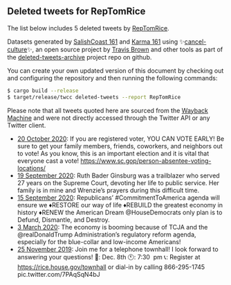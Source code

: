 ## Deleted tweets for RepTomRice

The list below includes 5 deleted tweets by
[RepTomRice](https://twitter.com/RepTomRice).



Datasets generated by [SalishCoast 161](https://twitter.com/SalishCoastA) and [Karma 161](https://twitter.com/KarmaOneSixOne)
using ✨[cancel-culture](https://github.com/travisbrown/cancel-culture)✨, an open source project by [Travis Brown](https://twitter.com/travisbrown) 
and other tools as part of the [deleted-tweets-archive](https://github.com/salcoast/deleted-tweets-archive/) project repo on github.

You can create your own updated version of this document by checking out and configuring the
repository and then running the following commands:

```bash
$ cargo build --release
$ target/release/twcc deleted-tweets --report RepTomRice
```

Please note that all tweets quoted here are sourced from the
[Wayback Machine](https://web.archive.org) and were not directly accessed through the Twitter API or
any Twitter client.

* [20 October 2020](https://web.archive.org/web/20201020205700/https://twitter.com/RepTomRice/status/1318657408802107394): If you are registered voter, YOU CAN VOTE EARLY! Be sure to get your family members, friends, coworkers, and neighbors out to vote! As you know, this is an important election and it is vital that everyone cast a vote!  https://www.sc.gop/person-absentee-voting-locations/
* [19 September 2020](https://web.archive.org/web/20200919002538/https://twitter.com/RepTomRice/status/1307113298035433472): Ruth Bader Ginsburg was a trailblazer who served 27 years on the Supreme Court, devoting her life to public service.   Her family is in mine and Wrenzie’s prayers during this difficult time.
* [15 September 2020](https://web.archive.org/web/20200915141710/https://twitter.com/RepTomRice/status/1305872947538735106): Republicans’  #CommitmentToAmerica  agenda will ensure we   ♦️RESTORE our way of life   ♦️REBUILD the greatest economy in history   ♦️RENEW the American Dream   @HouseDemocrats  only plan is to Defund, Dismantle, and Destroy.
* [ 3 March 2020](https://web.archive.org/web/20200303155814/https://twitter.com/RepTomRice/status/1234852686497026051): The economy is booming because of TCJA and the  @realDonaldTrump  Administration’s regulatory reform agenda, especially for the blue-collar and low-income Americans!
* [25 November 2019](https://web.archive.org/web/20191125165142/https://twitter.com/RepTomRice/status/1199006640621703169): Join me for a telephone townhall! I look forward to answering your questions!  📅: Dec. 8th 🕚: 7:30  pm  📞: Register at  https://rice.house.gov/townhall  or dial-in by calling 866-295-1745 pic.twitter.com/7PAqSqN4bJ
